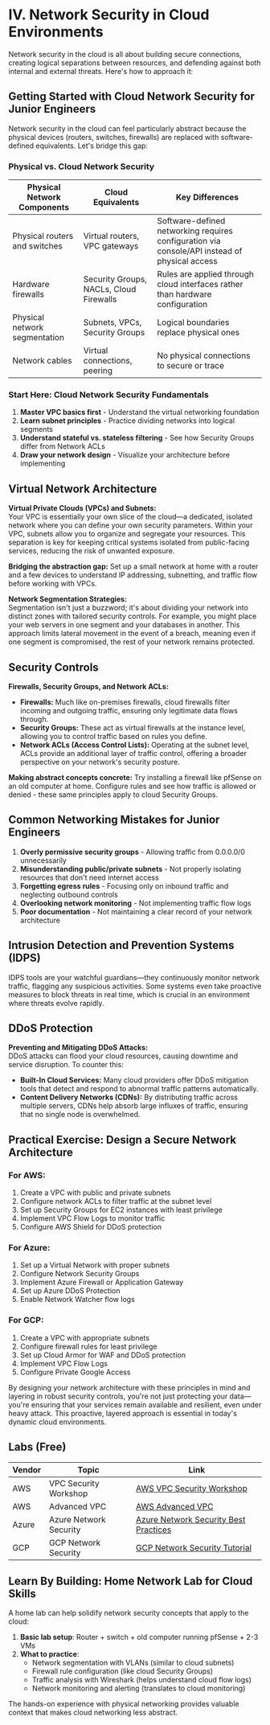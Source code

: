 # IV. Network Security in Cloud Environments

Network security in the cloud is all about building secure connections, creating logical separations between resources, and defending against both internal and external threats. Here's how to approach it:

## Getting Started with Cloud Network Security for Junior Engineers

Network security in the cloud can feel particularly abstract because the physical devices (routers, switches, firewalls) are replaced with software-defined equivalents. Let's bridge this gap:

### Physical vs. Cloud Network Security

| Physical Network Components | Cloud Equivalents | Key Differences |
|----------------------------|-------------------|-----------------|
| Physical routers and switches | Virtual routers, VPC gateways | Software-defined networking requires configuration via console/API instead of physical access |
| Hardware firewalls | Security Groups, NACLs, Cloud Firewalls | Rules are applied through cloud interfaces rather than hardware configuration |
| Physical network segmentation | Subnets, VPCs, Security Groups | Logical boundaries replace physical ones |
| Network cables | Virtual connections, peering | No physical connections to secure or trace |

### Start Here: Cloud Network Security Fundamentals

1. **Master VPC basics first** - Understand the virtual networking foundation
2. **Learn subnet principles** - Practice dividing networks into logical segments
3. **Understand stateful vs. stateless filtering** - See how Security Groups differ from Network ACLs
4. **Draw your network design** - Visualize your architecture before implementing

## Virtual Network Architecture

**Virtual Private Clouds (VPCs) and Subnets:**  
Your VPC is essentially your own slice of the cloud—a dedicated, isolated network where you can define your own security parameters. Within your VPC, subnets allow you to organize and segregate your resources. This separation is key for keeping critical systems isolated from public-facing services, reducing the risk of unwanted exposure.

**Bridging the abstraction gap:** Set up a small network at home with a router and a few devices to understand IP addressing, subnetting, and traffic flow before working with VPCs.

**Network Segmentation Strategies:**  
Segmentation isn't just a buzzword; it's about dividing your network into distinct zones with tailored security controls. For example, you might place your web servers in one segment and your databases in another. This approach limits lateral movement in the event of a breach, meaning even if one segment is compromised, the rest of your network remains protected.

## Security Controls

**Firewalls, Security Groups, and Network ACLs:**

- **Firewalls:** Much like on-premises firewalls, cloud firewalls filter incoming and outgoing traffic, ensuring only legitimate data flows through.
- **Security Groups:** These act as virtual firewalls at the instance level, allowing you to control traffic based on rules you define.
- **Network ACLs (Access Control Lists):** Operating at the subnet level, ACLs provide an additional layer of traffic control, offering a broader perspective on your network's security posture.

**Making abstract concepts concrete:** Try installing a firewall like pfSense on an old computer at home. Configure rules and see how traffic is allowed or denied - these same principles apply to cloud Security Groups.

## Common Networking Mistakes for Junior Engineers

1. **Overly permissive security groups** - Allowing traffic from 0.0.0.0/0 unnecessarily
2. **Misunderstanding public/private subnets** - Not properly isolating resources that don't need internet access
3. **Forgetting egress rules** - Focusing only on inbound traffic and neglecting outbound controls
4. **Overlooking network monitoring** - Not implementing traffic flow logs
5. **Poor documentation** - Not maintaining a clear record of your network architecture

## Intrusion Detection and Prevention Systems (IDPS)  
IDPS tools are your watchful guardians—they continuously monitor network traffic, flagging any suspicious activities. Some systems even take proactive measures to block threats in real time, which is crucial in an environment where threats evolve rapidly.

## DDoS Protection

**Preventing and Mitigating DDoS Attacks:**  
DDoS attacks can flood your cloud resources, causing downtime and service disruption. To counter this:

- **Built-In Cloud Services:** Many cloud providers offer DDoS mitigation tools that detect and respond to abnormal traffic patterns automatically.
- **Content Delivery Networks (CDNs):** By distributing traffic across multiple servers, CDNs help absorb large influxes of traffic, ensuring that no single node is overwhelmed.

## Practical Exercise: Design a Secure Network Architecture

### For AWS:
1. Create a VPC with public and private subnets
2. Configure network ACLs to filter traffic at the subnet level
3. Set up Security Groups for EC2 instances with least privilege
4. Implement VPC Flow Logs to monitor traffic
5. Configure AWS Shield for DDoS protection

### For Azure:
1. Set up a Virtual Network with proper subnets
2. Configure Network Security Groups
3. Implement Azure Firewall or Application Gateway
4. Set up Azure DDoS Protection
5. Enable Network Watcher flow logs

### For GCP:
1. Create a VPC with appropriate subnets
2. Configure firewall rules for least privilege
3. Set up Cloud Armor for WAF and DDoS protection
4. Implement VPC Flow Logs
5. Configure Private Google Access

By designing your network architecture with these principles in mind and layering in robust security controls, you're not just protecting your data—you're ensuring that your services remain available and resilient, even under heavy attack. This proactive, layered approach is essential in today's dynamic cloud environments.

## Labs (Free)

| Vendor | Topic | Link |
|--------|-------|------|
| AWS | VPC Security Workshop | [AWS VPC Security Workshop](https://catalog.workshops.aws/vpc-security/en-US) |
| AWS | Advanced VPC | [AWS Advanced VPC](https://catalog.workshops.aws/networking/en-US/vpc-fundamentals) |
| Azure | Azure Network Security | [Azure Network Security Best Practices](https://learn.microsoft.com/en-us/azure/security/fundamentals/network-best-practices) |
| GCP | GCP Network Security | [GCP Network Security Tutorial](https://cloud.google.com/architecture/security-foundations) |

## Learn By Building: Home Network Lab for Cloud Skills

A home lab can help solidify network security concepts that apply to the cloud:

1. **Basic lab setup**: Router + switch + old computer running pfSense + 2-3 VMs
2. **What to practice**:
   - Network segmentation with VLANs (similar to cloud subnets)
   - Firewall rule configuration (like cloud Security Groups)
   - Traffic analysis with Wireshark (helps understand cloud flow logs)
   - Network monitoring and alerting (translates to cloud monitoring)

The hands-on experience with physical networking provides valuable context that makes cloud networking less abstract.